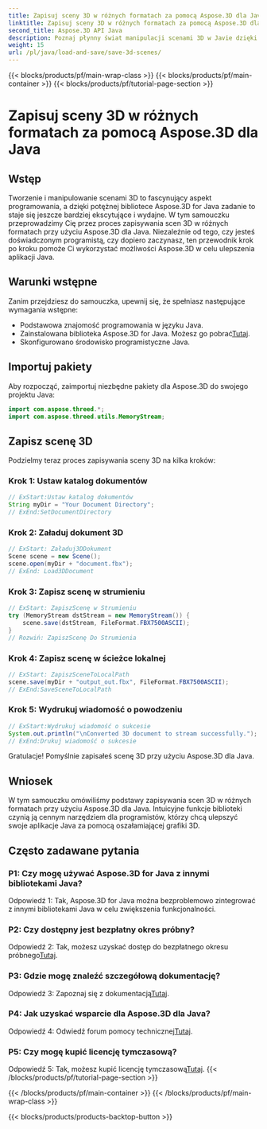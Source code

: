 ```yaml
---
title: Zapisuj sceny 3D w różnych formatach za pomocą Aspose.3D dla Java
linktitle: Zapisuj sceny 3D w różnych formatach za pomocą Aspose.3D dla Java
second_title: Aspose.3D API Java
description: Poznaj płynny świat manipulacji scenami 3D w Javie dzięki Aspose.3D. Dowiedz się, jak bez wysiłku zapisywać sceny w różnych formatach.
weight: 15
url: /pl/java/load-and-save/save-3d-scenes/
---
```


{{< blocks/products/pf/main-wrap-class >}}
{{< blocks/products/pf/main-container >}}
{{< blocks/products/pf/tutorial-page-section >}}

# Zapisuj sceny 3D w różnych formatach za pomocą Aspose.3D dla Java

## Wstęp

Tworzenie i manipulowanie scenami 3D to fascynujący aspekt programowania, a dzięki potężnej bibliotece Aspose.3D for Java zadanie to staje się jeszcze bardziej ekscytujące i wydajne. W tym samouczku przeprowadzimy Cię przez proces zapisywania scen 3D w różnych formatach przy użyciu Aspose.3D dla Java. Niezależnie od tego, czy jesteś doświadczonym programistą, czy dopiero zaczynasz, ten przewodnik krok po kroku pomoże Ci wykorzystać możliwości Aspose.3D w celu ulepszenia aplikacji Java.

## Warunki wstępne

Zanim przejdziesz do samouczka, upewnij się, że spełniasz następujące wymagania wstępne:

- Podstawowa znajomość programowania w języku Java.
-  Zainstalowana biblioteka Aspose.3D for Java. Możesz go pobrać[Tutaj](https://releases.aspose.com/3d/java/).
- Skonfigurowano środowisko programistyczne Java.

## Importuj pakiety

Aby rozpocząć, zaimportuj niezbędne pakiety dla Aspose.3D do swojego projektu Java:

```java
import com.aspose.threed.*;
import com.aspose.threed.utils.MemoryStream;

```

## Zapisz scenę 3D

Podzielmy teraz proces zapisywania sceny 3D na kilka kroków:

### Krok 1: Ustaw katalog dokumentów

```java
// ExStart:Ustaw katalog dokumentów
String myDir = "Your Document Directory";
// ExEnd:SetDocumentDirectory
```

### Krok 2: Załaduj dokument 3D

```java
// ExStart: Załaduj3DDokument
Scene scene = new Scene();
scene.open(myDir + "document.fbx");
// ExEnd: Load3DDocument
```

### Krok 3: Zapisz scenę w strumieniu

```java
// ExStart: ZapiszScenę w Strumieniu
try (MemoryStream dstStream = new MemoryStream()) {
    scene.save(dstStream, FileFormat.FBX7500ASCII);
}
// Rozwiń: ZapiszScenę Do Strumienia
```

### Krok 4: Zapisz scenę w ścieżce lokalnej

```java
// ExStart: ZapiszSceneToLocalPath
scene.save(myDir + "output_out.fbx", FileFormat.FBX7500ASCII);
// ExEnd:SaveSceneToLocalPath
```

### Krok 5: Wydrukuj wiadomość o powodzeniu

```java
// ExStart:Wydrukuj wiadomość o sukcesie
System.out.println("\nConverted 3D document to stream successfully.");
// ExEnd:Drukuj wiadomość o sukcesie
```

Gratulacje! Pomyślnie zapisałeś scenę 3D przy użyciu Aspose.3D dla Java.

## Wniosek

W tym samouczku omówiliśmy podstawy zapisywania scen 3D w różnych formatach przy użyciu Aspose.3D dla Java. Intuicyjne funkcje biblioteki czynią ją cennym narzędziem dla programistów, którzy chcą ulepszyć swoje aplikacje Java za pomocą oszałamiającej grafiki 3D.

## Często zadawane pytania

### P1: Czy mogę używać Aspose.3D for Java z innymi bibliotekami Java?

Odpowiedź 1: Tak, Aspose.3D for Java można bezproblemowo zintegrować z innymi bibliotekami Java w celu zwiększenia funkcjonalności.

### P2: Czy dostępny jest bezpłatny okres próbny?

 Odpowiedź 2: Tak, możesz uzyskać dostęp do bezpłatnego okresu próbnego[Tutaj](https://releases.aspose.com/).

### P3: Gdzie mogę znaleźć szczegółową dokumentację?

Odpowiedź 3: Zapoznaj się z dokumentacją[Tutaj](https://reference.aspose.com/3d/java/).

### P4: Jak uzyskać wsparcie dla Aspose.3D dla Java?

 Odpowiedź 4: Odwiedź forum pomocy technicznej[Tutaj](https://forum.aspose.com/c/3d/18).

### P5: Czy mogę kupić licencję tymczasową?

 Odpowiedź 5: Tak, możesz kupić licencję tymczasową[Tutaj](https://purchase.aspose.com/temporary-license/).
{{< /blocks/products/pf/tutorial-page-section >}}

{{< /blocks/products/pf/main-container >}}
{{< /blocks/products/pf/main-wrap-class >}}

{{< blocks/products/products-backtop-button >}}
